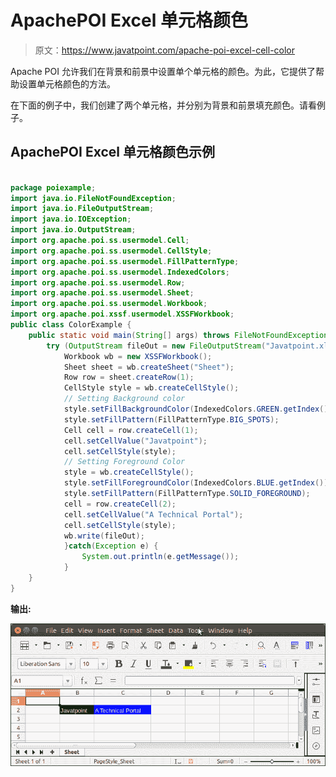 # ApachePOI Excel 单元格颜色

> 原文：<https://www.javatpoint.com/apache-poi-excel-cell-color>

Apache POI 允许我们在背景和前景中设置单个单元格的颜色。为此，它提供了帮助设置单元格颜色的方法。

在下面的例子中，我们创建了两个单元格，并分别为背景和前景填充颜色。请看例子。

## ApachePOI Excel 单元格颜色示例

```java

package poiexample;
import java.io.FileNotFoundException;
import java.io.FileOutputStream;
import java.io.IOException;
import java.io.OutputStream;
import org.apache.poi.ss.usermodel.Cell;
import org.apache.poi.ss.usermodel.CellStyle;
import org.apache.poi.ss.usermodel.FillPatternType;
import org.apache.poi.ss.usermodel.IndexedColors;
import org.apache.poi.ss.usermodel.Row;
import org.apache.poi.ss.usermodel.Sheet;
import org.apache.poi.ss.usermodel.Workbook;
import org.apache.poi.xssf.usermodel.XSSFWorkbook;
public class ColorExample {
	public static void main(String[] args) throws FileNotFoundException, IOException {
		try (OutputStream fileOut = new FileOutputStream("Javatpoint.xls")) {
		    Workbook wb = new XSSFWorkbook();
		    Sheet sheet = wb.createSheet("Sheet");
		    Row row = sheet.createRow(1);
		    CellStyle style = wb.createCellStyle();
		    // Setting Background color
		    style.setFillBackgroundColor(IndexedColors.GREEN.getIndex());
		    style.setFillPattern(FillPatternType.BIG_SPOTS);
		    Cell cell = row.createCell(1);
		    cell.setCellValue("Javatpoint");
		    cell.setCellStyle(style);
		    // Setting Foreground Color
		    style = wb.createCellStyle();
		    style.setFillForegroundColor(IndexedColors.BLUE.getIndex());
		    style.setFillPattern(FillPatternType.SOLID_FOREGROUND);
		    cell = row.createCell(2);
		    cell.setCellValue("A Technical Portal");
		    cell.setCellStyle(style);
            wb.write(fileOut);
		    }catch(Exception e) {
		    	System.out.println(e.getMessage());
		    }
	}
}

```

**输出:**

![Apache POI Excel Cell Color](img/cca1967f2bfb31a7d6f3de5015054483.png)